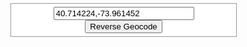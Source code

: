<!DOCTYPE html>
<html>
  <head>
    <meta name="viewport" content="initial-scale=1.0, user-scalable=no">
    <meta charset="utf-8">
    <title>Reverse Geocoding</title>
    <style>
      /* Always set the map height explicitly to define the size of the div
       * element that contains the map. */
      #map {
        height: 100%;
      }
      /* Optional: Makes the sample page fill the window. */
      html, body {
        height: 100%;
        margin: 0;
        padding: 0;
      }
      #floating-panel {
        position: absolute;
        top: 10px;
        left: 25%;
        z-index: 5;
        background-color: #fff;
        padding: 5px;
        border: 1px solid #999;
        text-align: center;
        font-family: 'Roboto','sans-serif';
        line-height: 30px;
        padding-left: 10px;
      }
      #floating-panel {
        position: absolute;
        top: 5px;
        left: 50%;
        margin-left: -180px;
        width: 350px;
        z-index: 5;
        background-color: #fff;
        padding: 5px;
        border: 1px solid #999;
      }
      #latlng {
        width: 225px;
      }
    </style>
  </head>
  <body>
    <div id="floating-panel">
      <input id="latlng" type="text" value="40.714224,-73.961452">
      <input id="submit" type="button" value="Reverse Geocode">
    </div>
    <div id="map"></div>
    <script>
      function initMap() {
        var map = new google.maps.Map(document.getElementById('map'), {
          zoom: 8,
          center: {lat: 40.731, lng: -73.997}
        });
        var geocoder = new google.maps.Geocoder;
        var infowindow = new google.maps.InfoWindow;

        document.getElementById('submit').addEventListener('click', function() {
          geocodeLatLng(geocoder, map, infowindow);
        });
      }

      function geocodeLatLng(geocoder, map, infowindow) {
        var input = document.getElementById('latlng').value;
        var latlngStr = input.split(',', 2);
        var latlng = {lat: parseFloat(latlngStr[0]), lng: parseFloat(latlngStr[1])};
        geocoder.geocode({'location': latlng}, function(results, status) {
          if (status === 'OK') {
            if (results[0]) {
              map.setZoom(11);
              var marker = new google.maps.Marker({
                position: latlng,
                map: map
              });
              infowindow.setContent(results[0].formatted_address);
              infowindow.open(map, marker);
            } else {
              window.alert('No results found');
            }
          } else {
            window.alert('Geocoder failed due to: ' + status);
          }
        });
      }
    </script>
    <script async defer
    src="https://maps.googleapis.com/maps/api/js?key=AIzaSyC2vdqyLGc9xdyk0yGHMdSZ5So7B3ZVSNs&callback=initMap">
    </script>
  </body>
</html>
